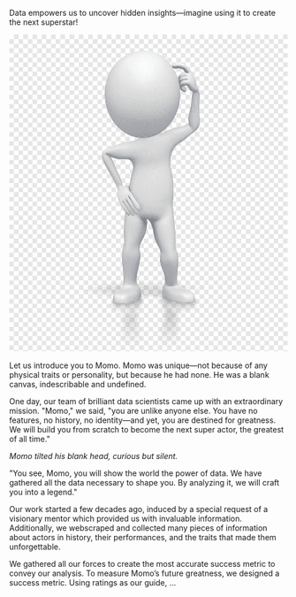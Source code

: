 Data empowers us to uncover hidden insights—imagine using it to create the next superstar!

<img src="assets/img/bonhomme.png" alt="bonhomme">

Let us introduce you to Momo. Momo was unique—not because of any physical traits or personality, but because he had none. He was a blank canvas, indescribable and undefined.

One day, our team of brilliant data scientists came up with an extraordinary mission. "Momo," we said, "you are unlike anyone else. You have no features, no history, no identity—and yet, you are destined for greatness. We will build you from scratch to become the next super actor, the greatest of all time."

*Momo tilted his blank head, curious but silent.*  

"You see, Momo, you will show the world the power of data. We have gathered all the data necessary to shape you. By analyzing it, we will craft you into a legend."

Our work started a few decades ago, induced by a special request of a visionary mentor which provided us with invaluable information. Additionally, we webscraped and collected many pieces of information about actors in history, their performances, and the traits that made them unforgettable. 

We gathered all our forces to create the most accurate success metric to convey our analysis. To measure Momo’s future greatness, we designed a success metric. Using ratings as our guide, …

